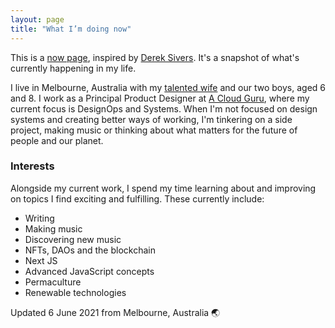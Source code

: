 ```yaml
---
layout: page
title: "What I’m doing now"
---
```


This is a [now page](https://nownownow.com/about), inspired by [Derek Sivers](https://sive.rs/now). It's a snapshot of what's currently happening in my life.

I live in Melbourne, Australia with my [talented wife](https://instagram.com/maryannemoodie) and our two boys, aged 6 and 8. I work as a Principal Product Designer at [A Cloud Guru](http://acloud.guru), where my current focus is DesignOps and Systems. When I'm not focused on design systems and creating better ways of working, I'm tinkering on a side project, making music or thinking about what matters for the future of people and our planet.

### Interests

Alongside my current work, I spend my time learning about and improving on topics I find exciting and fulfilling. These currently include:

- Writing
- Making music
- Discovering new music
- NFTs, DAOs and the blockchain
- Next JS
- Advanced JavaScript concepts
- Permaculture
- Renewable technologies

<p class="text-sm metadata">Updated 6 June 2021 from Melbourne, Australia 🌏</p>
